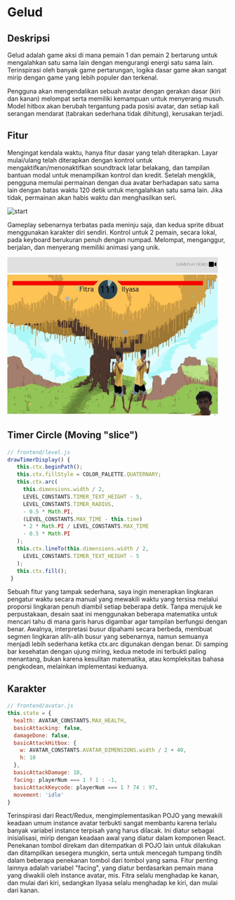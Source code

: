# Gelud

## Deskripsi

Gelud adalah game aksi di mana pemain 1 dan pemain 2 bertarung untuk mengalahkan satu sama lain dengan mengurangi energi satu sama lain. Terinspirasi oleh banyak game pertarungan, logika dasar game akan sangat mirip dengan game yang lebih populer dan terkenal.

Pengguna akan mengendalikan sebuah avatar dengan gerakan dasar (kiri dan kanan) melompat serta memiliki kemampuan untuk menyerang musuh. Model hitbox akan berubah tergantung pada posisi avatar, dan setiap kali serangan mendarat (tabrakan sederhana tidak dihitung), kerusakan terjadi.

## Fitur

Mengingat kendala waktu, hanya fitur dasar yang telah diterapkan. Layar mulai/ulang telah diterapkan dengan kontrol untuk mengaktifkan/menonaktifkan soundtrack latar belakang, dan tampilan bantuan modal untuk menampilkan kontrol dan kredit. Setelah mengklik, pengguna memulai permainan dengan dua avatar berhadapan satu sama lain dengan batas waktu 120 detik untuk mengalahkan satu sama lain. Jika tidak, permainan akan habis waktu dan menghasilkan seri.

![start](https://github.com/fitrailyasa/gelud/blob/main/docs/images/thumb_gelud.jpg)

Gameplay sebenarnya terbatas pada meninju saja, dan kedua sprite dibuat menggunakan karakter diri sendiri. Kontrol untuk 2 pemain, secara lokal, pada keyboard berukuran penuh dengan numpad. Melompat, menganggur, berjalan, dan menyerang memiliki animasi yang unik.

![game](https://github.com/fitrailyasa/gelud/blob/main/docs/gifs/gif-gelud.gif)

## Timer Circle (Moving "slice")

```Javascript
// frontend/level.js
drawTimerDisplay() {
   this.ctx.beginPath();
   this.ctx.fillStyle = COLOR_PALETTE.QUATERNARY;
   this.ctx.arc(
     this.dimensions.width / 2,
     LEVEL_CONSTANTS.TIMER_TEXT_HEIGHT - 5,
     LEVEL_CONSTANTS.TIMER_RADIUS,
     - 0.5 * Math.PI,
     (LEVEL_CONSTANTS.MAX_TIME - this.time)
     * 2 * Math.PI / LEVEL_CONSTANTS.MAX_TIME
     - 0.5 * Math.PI
   );
   this.ctx.lineTo(this.dimensions.width / 2,
     LEVEL_CONSTANTS.TIMER_TEXT_HEIGHT - 5
   );
   this.ctx.fill();
 }
```

Sebuah fitur yang tampak sederhana, saya ingin menerapkan lingkaran pengatur waktu secara manual yang mewakili waktu yang tersisa melalui proporsi lingkaran penuh diambil setiap beberapa detik. Tanpa merujuk ke perpustakaan, desain saat ini menggunakan beberapa matematika untuk mencari tahu di mana garis harus digambar agar tampilan berfungsi dengan benar. Awalnya, interpretasi busur dipahami secara berbeda, membuat segmen lingkaran alih-alih busur yang sebenarnya, namun semuanya menjadi lebih sederhana ketika ctx.arc digunakan dengan benar. Di samping bar kesehatan dengan ujung miring, kedua metode ini terbukti paling menantang, bukan karena kesulitan matematika, atau kompleksitas bahasa pengkodean, melainkan implementasi keduanya.

## Karakter

```Javascript
// frontend/avatar.js
this.state = {
  health: AVATAR_CONSTANTS.MAX_HEALTH,
  basicAttacking: false,
  damageDone: false,
  basicAttackHitbox: {
    w: AVATAR_CONSTANTS.AVATAR_DIMENSIONS.width / 2 + 40,
    h: 10
  },
  basicAttackDamage: 10,
  facing: playerNum === 1 ? 1 : -1,
  basicAttackKeycode: playerNum === 1 ? 74 : 97,
  movement: 'idle'
}
```

Terinspirasi dari React/Redux, mengimplementasikan POJO yang mewakili keadaan umum instance avatar terbukti sangat membantu karena terlalu banyak variabel instance terpisah yang harus dilacak. Ini diatur sebagai inisialisasi, mirip dengan keadaan awal yang diatur dalam komponen React. Penekanan tombol direkam dan ditempatkan di POJO lain untuk dilakukan dan ditampilkan sesegera mungkin, serta untuk mencegah tumpang tindih dalam beberapa penekanan tombol dari tombol yang sama. Fitur penting lainnya adalah variabel "facing", yang diatur berdasarkan pemain mana yang diwakili oleh instance avatar, mis. Fitra selalu menghadap ke kanan, dan mulai dari kiri, sedangkan Ilyasa selalu menghadap ke kiri, dan mulai dari kanan.
